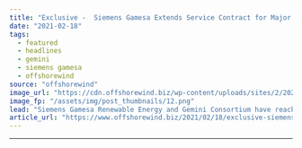```yaml
---
title: "Exclusive -  Siemens Gamesa Extends Service Contract for Major Offshore Wind Farm"
date: "2021-02-18"
tags: 
  - featured
  - headlines
  - gemini
  - siemens gamesa
  - offshorewind
source: "offshorewind"
image_url: "https://cdn.offshorewind.biz/wp-content/uploads/sites/2/2021/02/18092007/Siemens-Gamesa-Extends-Service-Contract-for-Major-Offshore-Wind-Farm1.png"
image_fp: "/assets/img/post_thumbnails/12.png"
lead: "Siemens Gamesa Renewable Energy and Gemini Consortium have reached an agreement for the extension"
article_url: "https://www.offshorewind.biz/2021/02/18/exclusive-siemens-gamesa-extends-service-contract-for-major-offshore-wind-farm/"
---
```


---
